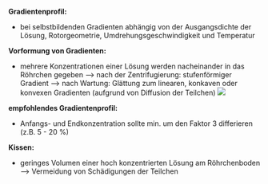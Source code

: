 **Gradientenprofil:**
- bei selbstbildenden Gradienten abhängig von der Ausgangsdichte der Lösung, Rotorgeometrie, Umdrehungsgeschwindigkeit und Temperatur


**Vorformung von Gradienten:**
- mehrere Konzentrationen einer Lösung werden nacheinander in das Röhrchen gegeben 
--> nach der Zentrifugierung: stufenförmiger Gradient 
--> nach Wartung: 
Glättung zum linearen, konkaven oder konvexen Gradienten (aufgrund von Diffusion der Teilchen)
![](Pasted%20image%2020241009154915.png)

**empfohlendes Gradientenprofil:**
- Anfangs- und Endkonzentration sollte min. um den Faktor 3 differieren (z.B. 5 - 20 %)

**Kissen:**
- geringes Volumen einer hoch konzentrierten Lösung am Röhrchenboden 
--> Vermeidung von Schädigungen der Teilchen 